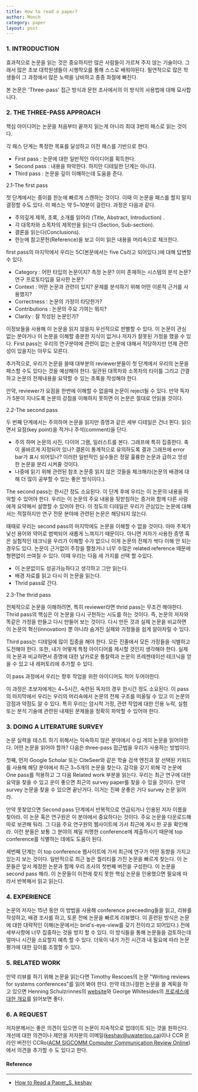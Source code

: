 ```yaml
---
title: How to read a paper?
author: Monch
category: paper
layout: post
---
```




<h3>1. INTRODUCTION</h3>

효과적으로 논문을 읽는 것은 중요하지만 많은 사람들이 가르쳐 주지 않는 기술이다. 그래서 많은 초보 대학원생들이 시행착오를 통해 스스로 배워야된다. 필연적으로 많은 학생들이 그 과정에서 많은 노력을 낭비하고 종종 좌절에 빠진다.

본 논문은 'Three-pass' 접근 방식과 문헌 조사에서의 이 방식의 사용법에 대해 묘사합니다.



<h3>2. THE THREE-PASS APPROACH</h3>

핵심 아이디어는 논문을 처음부터 끝까지 읽는게 아니라 최대 3번의 패스로 읽는 것이다.

각 패스 단계는 특정한 목표를 달성하고 이전 패스를 기반으로 한다.

- First pass : 논문에 대한 일반적인 아이디어를 획득한다.
- Second pass : 내용을 파악한다. 하지만 디테일한 단계는 아니다.
- Third pass : 논문을 깊이 이해하는데 도움을 준다.



2.1-The first pass

첫 단계에서는 종이를 한눈에 빠르게 스캔하는 것이다. 이때 이 논문을 패스를 할지 말지 결정할 수도 있다. 이 패스는 약 5~10분이 걸린다. 과정은 다음과 같다.

- 주의깊게 제목, 초록, 소개를 읽어라 (Title, Abstract, Introduction) .
- 각 대목차와 소목차의 제목만을 읽는다 (Section, Sub-section).
- 결론을 읽는다(Conclusions).
- 한눈에 참고문헌(Reference)을 보고 이미 읽은 내용을 머리속으로 체크한다.

first pass의 마지막에서 우리는 5C(본문에서는 five Cs라고 되어있다.)에 대해 답변할 수 있다.

- Category : 어떤 타입의 논문이지?  측정 논문? 이미 존재하는 시스템의 분석 논문? 연구 프로토타입을 묘사한 논문?
- Context : 어떤 논문과 관련이 있지? 문제를 분석하기 위해 어떤 이론적 근거를 사용했지?
- Correctness : 논문의 가정이 타당한가?
- Contributions : 논문의 주요 기여는 뭐지?
- Clarity : 잘 작성된 논문인가?

이정보들을 사용해 이 논문을 읽지 않을지 우선적으로 판별할 수 있다. 이 논문이 관심 없는 분야거나 이 논문을 이해할 충분한 지식이 없거나 저자가 잘못된 가정을 했을 수 있다. First pass는 우리의 연구분야에 관련이 없는 논문에 대해서 적당하지만 언제 관련성이 있을지는 아무도 모른다.

추가적으로, 우리가 논문을 쓸때 대부분의 reviewer분들이 첫 단계에서 우리의 논문을 패스할 수도 있다는 것을 예상해야 한다. 일관된 대목차와 소목차의 타이틀 그리고 간결하고 논문의 전체내용을 요약할 수 있는 초록을 작성해야 한다.

만약, reviewer가 요점을 한번에 이해할 수 없을때 논문이 reject될 수 있다. 만약 독자가 5분이 지나도록 논문의 강점을 이해하지 못하면 이 논문은 절대로 안읽을 것이다.



2.2-The second pass

두 번째 단계에서는 주의하며 논문을 읽지만 증명과 같은 세부 디테일은 건너 뛴다. 읽으면서 요점(key point)을 적거나 주석(comment)을 단다.

- 주의 하며 논문의 사진, 다이어 그램, 일러스트를 본다. 그래프에 특히 집중한다. 축이 올바르게 지정되어 있나? 결론이 통계적으로 유의하도록 결과 그래프에 error bar가 표시 되어있나? 이러한 일반적인 실수들은 정말 훌륭한 논문과 급하고 엉성한 논문을 분리 시켜줄 것이다.
- 나중에 읽기 위해 관련된 참조 논문중 읽지 않은 것들을 체크해라(논문의 배경에 대해 더 많이 공부할 수 있는 좋은 방식이다.).

The second pass는 한시간 정도 소요된다. 이 단계 후에 우리는 이 논문의 내용을 파악할 수 있어야 한다. 우리는 이 논문의 주요 내용을 뒷받침하는 증거와 함께 다른 사람에게 요약해서 설명할 수 있어야 한다. 이 정도의 디테일은 우리가 관심있는 논문에 대해서는 적절하지만 연구 전문 분야에 관련된 논문은 해당되지 않는다.

때때로 우리는 second pass의 마지막에도 논문을 이해할 수 없을 것이다. 아마 주제가 낯선 용어와 약어로 범벅되어 새롭게 느껴지기 때문이다. 아니면 저자가 사용한 증명 혹은 실험적인 테크닉을 우리가 이해할 수가 없으니 이게 논문의 전체가 싹다 이해 안 되는 경우도 있다. 논문이 근거없이 주장을 펼쳤거나 너무 수많은 related reference 때문에 형편없이 쓰여질 수 있다. 이때 우리는 다음 세 가지를 선택 할 수있다.

- 이 논문없이도 성공가능하다고 생각하고 그만 읽는다.
- 배경 자료를 읽고 다시 이 논문을 읽는다.
- Thrid pass로 간다.



2.3-The thrid pass

전체적으로 논문을 이해하려면, 특히 reviewer라면 thrid pass는 무조건 해야한다. Thrid pass의 핵심은 이 논문을 다시 구현하는 시도를 하는 것이다. 즉, 논문의 저자와 똑같은 가정을 만들고 다시 만들어 보는 것이다. 다시 만든 것과 실제 논문을 비교하면 이 논문의 혁신(innovation) 뿐 아니라 숨겨진 실패와 가정들을 쉽게 알아차릴 수 있다.

Third pass는 디테일에 많이 집중을 해야 한다. 모든 진줄에서 모든 가정들을 식별하고 도전해야 한다. 또한, 내가 어떻게 특정 아이디어를 제시할 것인지 생각해야 한다. 실제의 논문과 비교하면서 증명에 대한 날카로운 통찰력과 논문의 프레젠테이션 테크닉을 얻을 수 있고 내 레퍼토리에 추가할 수 있다.

이 pass 과정에서 우리는 향후 작업을 위한 아이디어도 적어 두어야한다.

이 과정은 초보자에게는 4~5시간, 숙련된 독자의 경우 한시간 정도 소요된다. 이 pass의 마지막에서 우리는 우리의 머리속에서 논문의 전체 구조를 떠올릴 수 있고 이 논문의 강점과 약점도 알 수 있다. 특히 우리는 암시적 가정, 관련 작업에 대한 인용 누락, 실험 또는 분석 기술에 관련된 내재된 문제들을 정확히 파악할 수 있어야 한다.



<h3>3. DOING A LITERATURE SURVEY</h3>

논문 실력을 테스트 하기 위해서는 익숙하지 않은 분야에서 수십 개의 논문을 읽어야한다. 어떤 논문을 읽어야 할까? 다음은 three-pass 접근법을 우리가 사용하는 방법이다.

첫째, 먼저 Google Scholar 또는 CiteSeer와 같은 학술 검색 엔진과 잘 선택된 키워드를 사용해 해당 분야에서 최근 3~5개의 논문을 찾는다. 감각을 갖기 위해 각 논문에 One pass를 적용하고 그 다음 Related work 부분을 읽는다. 우리는 최근 연구에 대한 요약을 찾을 수 있고 운이 좋으면 최근의 survey paper를 찾을 수 있을 것이다. 만약 survey 논문을 찾을 수 있으면 끝난거다. 이거는 진짜 운좋은 거다 survey 논문 읽어라.

만약 못찾았으면 Second pass 단계에서 반복적으로 언급되거나 인용된 저자 이름을 찾아라. 이 논문 혹은 연구원은 이 분야에서 중요하다는 것이다. 주요 논문을 다운로드해 따로 보관해 둬라. 그 다음 주요 연구원의 웹사이트에 가서 최근에 게시 한 곳을 확인해라. 이런 분들은 보통 그 분야의 제일 저명한 conference에 제출하시기 때문에 top conference를 식별하는 데에도 도움이 된다.

세번째 단계는 이 top conference 웹사이트에 가서 최근에 연구가 어떤 동향을 가지고 있는지 보는 것이다. 일반적으로  최근 높은 퀄리티를 가진 논문을 빠르게 찾는다. 이 논문들은 앞서 제정한 논문과 함께 우리 조사의 첫번째 버전을 구성한다. 이 논문을 second pass 해라. 이 논문들이 이전에 찾지 못한 핵심 논문을 인용했으면 필요에 따라서 반복해서 읽고 읽는다.



<h3>4. EXPERIENCE</h3>

논문의 저자는 15년 동안 이 방법을 사용해 conference preceeding들을 읽고, 리뷰를 작성하고, 배경 조사를 하고, 토론 전에 논문을 빠르게 리뷰했다. 이 훈련된 방식은 논문에 대한 대략적인 이해(논문에서는 brid's-eye-view를 갖기 전이라고 되어있다.) 전에 세부사항에 너무 집중하는 것을 방지 할 수 있다. 이 방식들을 통해 논문들을 검토하는데 얼마나 시간을 소요할지 예측 할 수 있다. 더욱이 내가 가진 시간과 내 필요에 따라 논문 평가에 대한 깊이를 조절할 수 있다.



<h3>5. RELATED WORK</h3>

만약 리뷰를 하기 위해 논문을 읽는다면 Timothy Rescoes의 논문 "Writing reviews for systems conferences"를 읽어 봐야 한다. 만약 테크니컬한 논문을 쓸 계획을 하고 있으면 Henning Schulzrinnes의 [website](https://www.cs.columbia.edu/~hgs/etc/writing-style.html)와 George Whitesides의 [프로세스에 대한 개요](https://www.tulane.edu/~lamp/whiteside.pdf)를 읽어보면 좋다.



<h3>6. A REQUEST</h3>

저자분께서는 좋은 의견이 있으면 이 논문이 지속적으로 업데이트 되는 것을 원하신다. 개선에 대한 의견이나 제안을 저자분의 이메일(keshav@uwaterloo.ca)이나 CCR 온라인 버전인 CCRo([ACM SIGCOMM Computer Communication Review Online](http://www.sigcomm.org/ccr/drupal/))에서 의견을 추가할 수 도 있다고 한다.



#### Reference

---

- [How to Read a Paper_S. keshav](https://web.stanford.edu/class/ee384m/Handouts/HowtoReadPaper.pdf)

